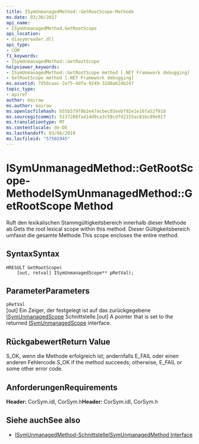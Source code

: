 ```yaml
---
title: ISymUnmanagedMethod::GetRootScope-Methode
ms.date: 03/30/2017
api_name:
- ISymUnmanagedMethod.GetRootScope
api_location:
- diasymreader.dll
api_type:
- COM
f1_keywords:
- ISymUnmanagedMethod::GetRootScope
helpviewer_keywords:
- ISymUnmanagedMethod::GetRootScope method [.NET Framework debugging]
- GetRootScope method [.NET Framework debugging]
ms.assetid: 7d58caac-2e75-4dfa-9249-32d8a624b247
topic_type:
- apiref
author: mairaw
ms.author: mairaw
ms.openlocfilehash: b55b379f0b2e47acbec03eebf92e1e107a52f918
ms.sourcegitcommit: 5137208fa414d9ca3c58cdfd2155ac81bc89e917
ms.translationtype: MT
ms.contentlocale: de-DE
ms.lasthandoff: 03/06/2019
ms.locfileid: "57502945"
---
```

# <a name="isymunmanagedmethodgetrootscope-method"></a><span data-ttu-id="75dad-102">ISymUnmanagedMethod::GetRootScope-Methode</span><span class="sxs-lookup"><span data-stu-id="75dad-102">ISymUnmanagedMethod::GetRootScope Method</span></span>
<span data-ttu-id="75dad-103">Ruft den lexikalischen Stammgültigkeitsbereich innerhalb dieser Methode ab.</span><span class="sxs-lookup"><span data-stu-id="75dad-103">Gets the root lexical scope within this method.</span></span> <span data-ttu-id="75dad-104">Dieser Gültigkeitsbereich umfasst die gesamte Methode.</span><span class="sxs-lookup"><span data-stu-id="75dad-104">This scope encloses the entire method.</span></span>  
  
## <a name="syntax"></a><span data-ttu-id="75dad-105">Syntax</span><span class="sxs-lookup"><span data-stu-id="75dad-105">Syntax</span></span>  
  
```  
HRESULT GetRootScope(  
    [out, retval] ISymUnmanagedScope** pRetVal);  
```  
  
## <a name="parameters"></a><span data-ttu-id="75dad-106">Parameter</span><span class="sxs-lookup"><span data-stu-id="75dad-106">Parameters</span></span>  
 `pRetVal`  
 <span data-ttu-id="75dad-107">[out] Ein Zeiger, der festgelegt ist auf das zurückgegebene [ISymUnmanagedScope](../../../../docs/framework/unmanaged-api/diagnostics/isymunmanagedscope-interface.md) Schnittstelle.</span><span class="sxs-lookup"><span data-stu-id="75dad-107">[out] A pointer that is set to the returned [ISymUnmanagedScope](../../../../docs/framework/unmanaged-api/diagnostics/isymunmanagedscope-interface.md) interface.</span></span>  
  
## <a name="return-value"></a><span data-ttu-id="75dad-108">Rückgabewert</span><span class="sxs-lookup"><span data-stu-id="75dad-108">Return Value</span></span>  
 <span data-ttu-id="75dad-109">S_OK, wenn die Methode erfolgreich ist; andernfalls E_FAIL oder einen anderen Fehlercode.</span><span class="sxs-lookup"><span data-stu-id="75dad-109">S_OK if the method succeeds; otherwise, E_FAIL or some other error code.</span></span>  
  
## <a name="requirements"></a><span data-ttu-id="75dad-110">Anforderungen</span><span class="sxs-lookup"><span data-stu-id="75dad-110">Requirements</span></span>  
 <span data-ttu-id="75dad-111">**Header:** CorSym.idl, CorSym.h</span><span class="sxs-lookup"><span data-stu-id="75dad-111">**Header:** CorSym.idl, CorSym.h</span></span>  
  
## <a name="see-also"></a><span data-ttu-id="75dad-112">Siehe auch</span><span class="sxs-lookup"><span data-stu-id="75dad-112">See also</span></span>
- [<span data-ttu-id="75dad-113">ISymUnmanagedMethod-Schnittstelle</span><span class="sxs-lookup"><span data-stu-id="75dad-113">ISymUnmanagedMethod Interface</span></span>](../../../../docs/framework/unmanaged-api/diagnostics/isymunmanagedmethod-interface.md)
